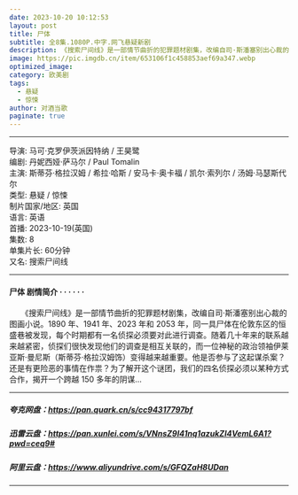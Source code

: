 ```yaml
---
date: 2023-10-20 10:12:53
layout: post
title: 尸体
subtitle: 全8集.1080P.中字.网飞悬疑新剧
description: 《搜索尸间线》是一部情节曲折的犯罪题材剧集，改编自司·斯潘塞别出心裁的图画小说。1890 年、1941 年、2023 年和 2053 年，同一具尸体在伦敦东区的恒盛巷被发现，每个时期都有一名侦探必须要对此进行调查...
image: https://pic.imgdb.cn/item/653106f1c458853aef69a347.webp
optimized_image: 
category: 欧美剧
tags:
  - 悬疑
  - 惊悚
author: 对酒当歌
paginate: true
---
```


---

导演: 马可·克罗伊茨派因特纳 / 王昊鹭  
编剧: 丹妮西娅·萨马尔 / Paul Tomalin  
主演: 斯蒂芬·格拉汉姆 / 希拉·哈斯 / 安马卡·奥卡福 / 凯尔·索列尔 / 汤姆·马瑟斯代尔  
类型: 悬疑 / 惊悚  
制片国家/地区: 英国  
语言: 英语  
首播: 2023-10-19(英国)  
集数: 8  
单集片长: 60分钟  
又名: 搜索尸间线  

---

#### 尸体 剧情简介 · · · · · ·

　　《搜索尸间线》是一部情节曲折的犯罪题材剧集，改编自司·斯潘塞别出心裁的图画小说。1890 年、1941 年、2023 年和 2053 年，同一具尸体在伦敦东区的恒盛巷被发现，每个时期都有一名侦探必须要对此进行调查。随着几十年来的联系越来越紧密，侦探们很快发现他们的调查是相互关联的，而一位神秘的政治领袖伊莱亚斯·曼尼斯（斯蒂芬·格拉汉姆饰）变得越来越重要。他是否参与了这起谋杀案？还是有更险恶的事情在作祟？为了解开这个谜团，我们的四名侦探必须以某种方式合作，揭开一个跨越 150 多年的阴谋...

---

##### 夸克网盘：<https://pan.quark.cn/s/cc94317797bf>

##### 迅雷云盘：<https://pan.xunlei.com/s/VNnsZ9I41nq1azukZl4VemL6A1?pwd=ceq9#>

##### 阿里云盘：<https://www.aliyundrive.com/s/GFQZaH8UDan>

---
